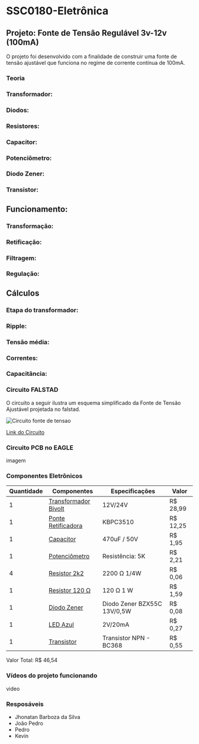 # SSC0180-Eletrônica
## Projeto: Fonte de Tensão Regulável 3v-12v (100mA)
O projeto foi desenvolvido com a finalidade de construir uma fonte de tensão ajustável que funciona no regime de corrente contínua de 100mA.

### Teoria
### Transformador: 

### Diodos:

### Resistores:

### Capacitor:

### Potenciômetro:

### Diodo Zener:

### Transistor:




## Funcionamento:
### Transformação:

### Retificação:

### Filtragem: 

### Regulação:



## Cálculos
### Etapa do transformador:


### Ripple:


### Tensão média:


### Correntes:


### Capacitância:



### Circuito FALSTAD

O circuito a seguir ilustra um esquema simplificado da Fonte de Tensão Ajustável projetada no falstad.

![Circuito fonte de tensao](https://github.com/JhonatanBarboza/Fonte_de_tensao/assets/170869780/a9bb88d5-aff1-49af-bc49-cd9261177960)

[Link do Circuito](https://tinyurl.com/24obwzt2)

### Circuito PCB no EAGLE

imagem


### Componentes Eletrônicos
| Quantidade     | Componentes | Especificações | Valor |
| ---      | ---       | ---      | ---     |
| 1 | [Transformador Bivolt](https://produto.mercadolivre.com.br/MLB-2601528464-transformador-trafo-1212v-500ma-bivolt-_JM)  | 12V/24V     |  R$ 28,99   |
| 1 |[Ponte Retificadora](https://www.baudaeletronica.com.br/produto/ponte-retificadora-35a-kbpc3510.html)| KBPC3510 | R$ 12,25 |
| 1     | [Capacitor](https://www.baudaeletronica.com.br/produto/capacitor-eletrolitico-470uf-50v-105c.html)        | 470uF / 50V     | R$ 1,95  |
| 1     | [Potenciômetro](https://www.baudaeletronica.com.br/potenciometro-linear-de-5k-5000.html)        | Resistência: 5K  | R$ 2,21    |
| 4     | [Resistor 2k2](https://www.casadoresistor.com.br/resistor-filme-carbono-carvao-cr25-1-4w-5-2k2-p272)     | 2200 Ω 1/4W    | R$ 0,06   |
| 1     | [Resistor 120 Ω](https://produto.mercadolivre.com.br/MLB-3037235923-10x-resistor-1w-5-120r-120-ohms-novo-_JM#position=4&search_layout=grid&type=item&tracking_id=ad0f01ce-eae4-4e9f-9a2d-22425ca45e45)     | 120 Ω 1 W    | R$ 1,59   |
| 1     | [Diodo Zener](https://www.baudaeletronica.com.br/diodo-zener-bzx55c-13v-0-5w.html)       | Diodo Zener BZX55C 13V/0,5W     |  R$ 0,08   |
| 1     | [LED Azul](https://www.baudaeletronica.com.br/produto/led-de-alto-brilho-azul)       | 2V/20mA      | R$ 0,27    |
| 1     | [Transistor](https://www.baudaeletronica.com.br/produto/transistor-npn-bc368.html)       |  Transistor NPN - BC368      | R$ 0,55   |

Valor Total: R$ 46,54

### Vídeos do projeto funcionando

video

### Resposáveis
- Jhonatan Barboza da Silva
- João Pedro
- Pedro
- Kevin
